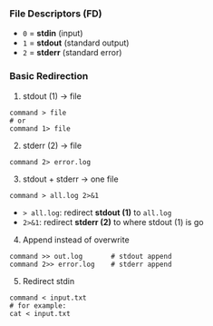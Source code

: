 ### File Descriptors (FD)
- `0` = **stdin** (input)
- `1` = **stdout** (standard output)
- `2` = **stderr** (standard error)

### Basic Redirection

1. stdout (1) → file
```
command > file
# or
command 1> file
```

2. stderr (2) → file
```
command 2> error.log 
```

3. stdout + stderr → one file
```
command > all.log 2>&1
```
- `> all.log`: redirect **stdout (1)** to `all.log`
- `2>&1`: redirect **stderr (2)** to where stdout (1) is go

4. Append instead of overwrite
```
command >> out.log       # stdout append
command 2>> error.log    # stderr append
```

5. Redirect stdin
```
command < input.txt
# for example:
cat < input.txt
```
